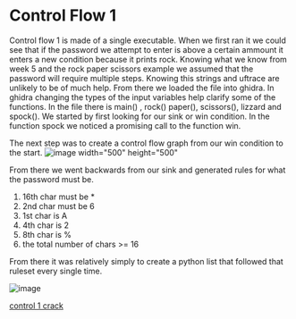 # Control Flow 1 
Control flow 1 is made of a single executable. When we first ran it we could see that if the password we attempt to enter is above a certain ammount it enters a new condition because it prints rock. Knowing what we know from week 5 and the rock paper scissors example we assumed that the password will require multiple steps. Knowing this strings and uftrace are unlikely to be of much help. From there we loaded the file into ghidra. In ghidra changing the types of the input variables help clarify some of the functions. In the file there is main() , rock() paper(), scissors(), lizzard and spock(). We started by first looking for our sink or win condition. In the function spock we noticed a promising call  to the function win. 

The next step was to create a control flow graph from our win condition to the start. 
![image width="500" height="500"](https://user-images.githubusercontent.com/44854053/228060907-6f291430-eca6-4389-a393-dbc892b7423a.png)

From there we went backwards from our sink and generated rules for what the password must be.
1. 16th char must be * 
2. 2nd char must be 6
3. 1st char is A
4. 4th char is 2
5. 8th char is %
6. the total number of chars >= 16

From there it was relatively simply to create a python list that followed that ruleset every single time. 

![image](https://user-images.githubusercontent.com/44854053/229046427-d0c92eb8-e009-45d7-9772-7e500cf86547.png)

[control 1 crack](control1crack.py)



